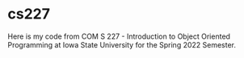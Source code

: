 # cs227
Here is my code from COM S 227 - Introduction to Object Oriented Programming at Iowa State University for the Spring 2022 Semester.
